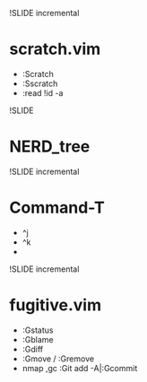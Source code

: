 !SLIDE incremental
# scratch.vim #

* :Scratch
* :Sscratch
* :read !id -a

!SLIDE
# NERD_tree #

!SLIDE incremental
# Command-T #
* ^j
* ^k
* <ENTER>

!SLIDE incremental
# fugitive.vim #

* :Gstatus
* :Gblame
* :Gdiff
* :Gmove / :Gremove
* nmap ,gc :Git add -A\|:Gcommit<CR>
